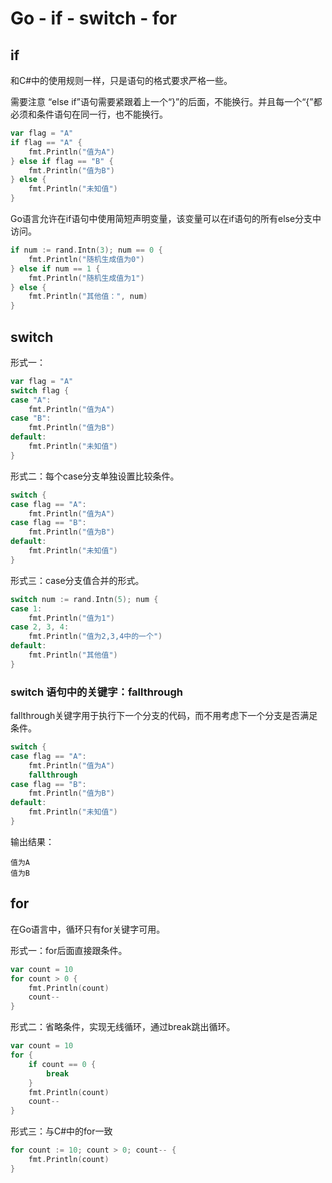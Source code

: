 # Go - if - switch - for



## if

和C#中的使用规则一样，只是语句的格式要求严格一些。

需要注意 “else if”语句需要紧跟着上一个“}”的后面，不能换行。并且每一个“{”都必须和条件语句在同一行，也不能换行。

```go
var flag = "A"
if flag == "A" {
	fmt.Println("值为A")
} else if flag == "B" {
	fmt.Println("值为B")
} else {
	fmt.Println("未知值")
}
```

Go语言允许在if语句中使用简短声明变量，该变量可以在if语句的所有else分支中访问。

```go
if num := rand.Intn(3); num == 0 {
	fmt.Println("随机生成值为0")
} else if num == 1 {
	fmt.Println("随机生成值为1")
} else {
	fmt.Println("其他值：", num)
}
```



## switch

形式一：

```go
var flag = "A"
switch flag {
case "A":
	fmt.Println("值为A")
case "B":
	fmt.Println("值为B")
default:
	fmt.Println("未知值")
}
```

形式二：每个case分支单独设置比较条件。

```go
switch {
case flag == "A":
	fmt.Println("值为A")
case flag == "B":
	fmt.Println("值为B")
default:
	fmt.Println("未知值")
}
```

形式三：case分支值合并的形式。

```go
switch num := rand.Intn(5); num {
case 1:
	fmt.Println("值为1")
case 2, 3, 4:
	fmt.Println("值为2,3,4中的一个")
default:
	fmt.Println("其他值")
}
```



### switch 语句中的关键字：fallthrough



fallthrough关键字用于执行下一个分支的代码，而不用考虑下一个分支是否满足条件。

```go
switch {
case flag == "A":
	fmt.Println("值为A")
	fallthrough
case flag == "B":
	fmt.Println("值为B")
default:
	fmt.Println("未知值")
}
```

输出结果：

```
值为A
值为B
```



## for

在Go语言中，循环只有for关键字可用。

形式一：for后面直接跟条件。

```go
var count = 10
for count > 0 {
	fmt.Println(count)
	count--
}
```

形式二：省略条件，实现无线循环，通过break跳出循环。

```go
var count = 10
for {
	if count == 0 {
		break
	}
	fmt.Println(count)
	count--
}
```

形式三：与C#中的for一致

```go
for count := 10; count > 0; count-- {
	fmt.Println(count)
}
```

